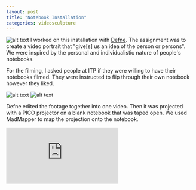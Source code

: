 ```yaml
---
layout: post
title: "Notebook Installation"
categories: videosculpture
---
```


![alt text](https://raw.githubusercontent.com/jirrian/jirrian.github.io/master/images/videosculpture/portrait/projection.jpg)
I worked on this installation with [Defne](https://defneonenitp.tumblr.com/tagged/videosculptures). The assignment was to create a video portrait that "give[s] us an idea of the person or persons". We were inspired by the personal and individualistic nature of people's notebooks.

For the filming, I asked people at ITP if they were willing to have their notebooks filmed. They were instructed to flip through their own notebook however they liked.

![alt text](https://raw.githubusercontent.com/jirrian/jirrian.github.io/master/images/videosculpture/portrait/projection2.jpg)
![alt text](https://raw.githubusercontent.com/jirrian/jirrian.github.io/master/images/videosculpture/portrait/setup.jpg)

Defne edited the footage together into one video. Then it was projected with a PICO projector on a blank notebook that was taped open. We used MadMapper to map the projection onto the notebook.

<iframe src="https://www.youtube.com/embed/CTbbSJxv4VQ" frameborder="0" allow="accelerometer; autoplay; encrypted-media; gyroscope; picture-in-picture" allowfullscreen></iframe>